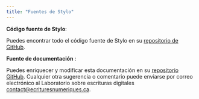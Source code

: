 ```yaml
---
title: "Fuentes de Stylo"
---
```


**Código fuente de Stylo**: 

Puedes encontrar todo el código fuente de Stylo en su [repositorio de GitHub](https://github.com/EcrituresNumeriques/stylo).

**Fuente de documentación** : 

Puedes enriquecer y modificar esta documentación en su [repositorio GitHub](https://github.com/EcrituresNumeriques/stylo/tree/master/docs).
Cualquier otra sugerencia o comentario puede enviarse por correo electrónico al Laboratorio sobre escrituras digitales <contact@ecrituresnumeriques.ca>.
